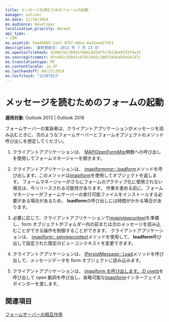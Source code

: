 ```yaml
---
title: メッセージを読むためのフォームの起動
manager: soliver
ms.date: 11/16/2014
ms.audience: Developer
localization_priority: Normal
api_type:
- COM
ms.assetid: 54a4b805-2ab7-4fb7-b0ea-4a33ead27451
description: '最終更新日: 2011 年 7 月 23 日'
ms.openlocfilehash: 439927dc78941f086c025d77c76236497d3f4a15
ms.sourcegitcommit: 8fe462c32b91c87911942c188f3445e85a54137c
ms.translationtype: MT
ms.contentlocale: ja-JP
ms.lasthandoff: 04/23/2019
ms.locfileid: "32307813"
---
```

# <a name="launching-a-form-to-read-a-message"></a>メッセージを読むためのフォームの起動

  
  
**適用対象**: Outlook 2013 | Outlook 2016 
  
フォームサーバーの実装者は、クライアントアプリケーションがメッセージを読み込むときに、次のようなフォームサーバーとフォームオブジェクトのメソッド呼び出しを想定してください。
  
1. クライアントアプリケーションは、 [MAPIOpenFormMgr](mapiopenformmgr.md)関数への呼び出しを使用してフォームマネージャーを開きます。 
    
2. クライアントアプリケーションは、 [imapiformmgr:: loadform](imapiformmgr-loadform.md)メソッドを呼び出します。このメソッドは[imapiform](imapiformiunknown.md)を使用してオブジェクトを返します。 フォームマネージャーがさらにフォームのアクティブ化に使用されない場合は、今リリースされる可能性があります。 作業を進める前に、フォームマネージャーがフォームサーバーの実行可能ファイルをインストールする必要がある場合があるため、 **loadform**の呼び出しには時間がかかる場合があります。 
    
3. 必要に応じて、クライアントアプリケーションで[imapiviewcontext](imapiviewcontextiunknown.md)を準備し、form オブジェクトがフォルダー内の前または次のメッセージを読み込むことができる操作を制御することができます。 クライアントアプリケーションは、 [imapiform:: setviewcontext](imapiform-setviewcontext.md)メソッドを使用して、 **loadform**呼び出しで設定された既定のビューコンテキストを変更できます。 
    
4. クライアントアプリケーションは、 [IPersistMessage:: Load](ipersistmessage-load.md)メソッドを呼び出して、メッセージデータを form オブジェクトに読み込みます。 
    
5. クライアントアプリケーションは、 [imapiform を呼び出します。:D overb](imapiform-doverb.md)を呼び出して open 動詞を呼び出し、省略可能な[imapiform](imapiviewcontextiunknown.md)インターフェイスポインターを渡します。 
    
## <a name="see-also"></a>関連項目



[フォームサーバーの相互作用](form-server-interactions.md)

